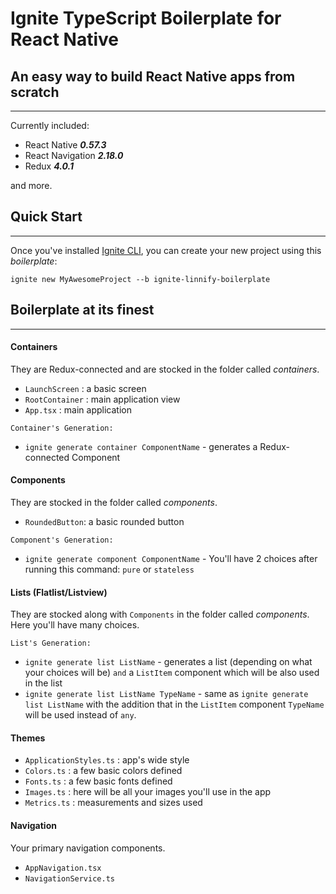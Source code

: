 # Ignite TypeScript Boilerplate for React Native
## An easy way to build React Native apps from scratch
***
 Currently included:
 - React Native ***0.57.3***
 - React Navigation ***2.18.0***
 - Redux ***4.0.1***
 
and more.

## Quick Start
***
Once you've installed [Ignite CLI](https://github.com/infinitered/ignite), you can create your new project using this *boilerplate*: 
```
ignite new MyAwesomeProject --b ignite-linnify-boilerplate
```

## Boilerplate at its finest
***

#### Containers

They are  Redux-connected and are stocked in the folder called *containers*.
- `LaunchScreen` : a basic screen 
- `RootContainer` : main application view
- `App.tsx`  : main application

`Container's Generation:`

- `ignite generate container ComponentName` - generates a Redux-connected Component

#### Components

They are stocked in the folder called *components*.
- `RoundedButton`: a basic rounded button 

`Component's Generation:`

- `ignite generate component ComponentName` - You'll have 2 choices after running this command: `pure` or `stateless`

#### Lists (Flatlist/Listview)

They are stocked along with `Components` in the folder called *components*. Here you'll have many choices.

`List's Generation:`

- `ignite generate list ListName` - generates a list (depending on what your choices will be) `and` a `ListItem` component which will be also used in the list
- `ignite generate list ListName TypeName` - same as `ignite generate list ListName` with the addition that in the `ListItem` component `TypeName` will be used instead of `any`.

#### Themes

- `ApplicationStyles.ts` : app's wide style
- `Colors.ts` : a few basic colors defined
- `Fonts.ts` : a few basic fonts defined
- `Images.ts` : here will be all your images you'll use in the app
- `Metrics.ts` : measurements and sizes used

#### Navigation 

Your primary navigation components.

- `AppNavigation.tsx`
- `NavigationService.ts`




